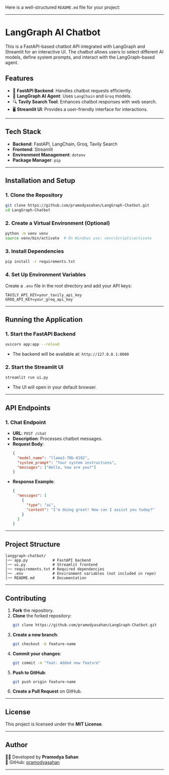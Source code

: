 Here is a well-structured `README.md` file for your project:  

---

# **LangGraph AI Chatbot**

This is a FastAPI-based chatbot API integrated with LangGraph and Streamlit for an interactive UI. The chatbot allows users to select different AI models, define system prompts, and interact with the LangGraph-based agent.

## **Features**
- 🚀 **FastAPI Backend**: Handles chatbot requests efficiently.
- 🤖 **LangGraph AI Agent**: Uses `LangChain` and `Groq` models.
- 🔍 **Tavily Search Tool**: Enhances chatbot responses with web search.
- 🖥️ **Streamlit UI**: Provides a user-friendly interface for interactions.

---

## **Tech Stack**
- **Backend**: FastAPI, LangChain, Groq, Tavily Search
- **Frontend**: Streamlit
- **Environment Management**: `dotenv`
- **Package Manager**: `pip`

---

## **Installation and Setup**
### **1. Clone the Repository**
```bash
git clone https://github.com/pramodyasahan/LangGraph-Chatbot.git
cd LangGraph-Chatbot
```

### **2. Create a Virtual Environment (Optional)**
```bash
python -m venv venv
source venv/bin/activate  # On Windows use: venv\Scripts\activate
```

### **3. Install Dependencies**
```bash
pip install -r requirements.txt
```

### **4. Set Up Environment Variables**
Create a `.env` file in the root directory and add your API keys:
```
TAVILY_API_KEY=your_tavily_api_key
GROQ_API_KEY=your_groq_api_key
```

---

## **Running the Application**
### **1. Start the FastAPI Backend**
```bash
uvicorn app:app --reload
```
- The backend will be available at: `http://127.0.0.1:8000`

### **2. Start the Streamlit UI**
```bash
streamlit run ui.py
```
- The UI will open in your default browser.

---

## **API Endpoints**
### **1. Chat Endpoint**
- **URL**: `POST /chat`
- **Description**: Processes chatbot messages.
- **Request Body**:
  ```json
  {
    "model_name": "llama3-70b-8192",
    "system_prompt": "Your system instructions",
    "messages": ["Hello, how are you?"]
  }
  ```
- **Response Example**:
  ```json
  {
    "messages": [
      {
        "type": "ai",
        "content": "I'm doing great! How can I assist you today?"
      }
    ]
  }
  ```

---

## **Project Structure**
```
langgraph-chatbot/
│── app.py           # FastAPI backend
│── ui.py            # Streamlit frontend
│── requirements.txt # Required dependencies
│── .env             # Environment variables (not included in repo)
│── README.md        # Documentation
```

---

## **Contributing**
1. **Fork** the repository.
2. **Clone** the forked repository:
   ```bash
   git clone https://github.com/pramodyasahan/LangGraph-Chatbot.git
   ```
3. **Create a new branch**:
   ```bash
   git checkout -b feature-name
   ```
4. **Commit your changes**:
   ```bash
   git commit -m "feat: Added new feature"
   ```
5. **Push to GitHub**:
   ```bash
   git push origin feature-name
   ```
6. **Create a Pull Request** on GitHub.

---

## **License**
This project is licensed under the **MIT License**.

---

## **Author**
👨‍💻 Developed by **Pramodya Sahan**  
🔗 GitHub: [pramodyasahan](https://github.com/pramodyasahan)

---
